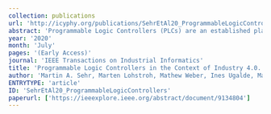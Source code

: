 ```yaml
---
collection: publications
url: 'http://icyphy.org/publications/SehrEtAl20_ProgrammableLogicControllers'
abstract: 'Programmable Logic Controllers (PLCs) are an established platform, widely used throughout industrial automation but rather poorly understood among researchers. This paper gives an overview of the state of the practice, explaining why this settled technology persists throughout industry and presenting a critical analysis of the strengths and weaknesses of the dominant programming styles for today''s PLC-based automation systems. We describe the software execution patterns that are standardized loosely in IEC 61131-3 and, where there are ambiguities in the standard, realized in concrete vendor implementations of PLCs. Ultimately, we identify opportunities for improvements that would enable increasingly complex industrial automation applications under the novel technical requirements associated with Industry 4.0 type environments without compromising the safety and reliability guaranteed by the current industrial automation technology stack.'
year: '2020'
month: 'July'
pages: '(Early Access)'
journal: 'IEEE Transactions on Industrial Informatics'
title: 'Programmable Logic Controllers in the Context of Industry 4.0.'
author: 'Martin A. Sehr, Marten Lohstroh, Mathew Weber, Ines Ugalde, Martin Witte, Joerg Neidig, Stephan Hoeme, Mehrdad Niknami, Edward A. Lee'
ENTRYTYPE: 'article'
ID: 'SehrEtAl20_ProgrammableLogicControllers'
paperurl: ['https://ieeexplore.ieee.org/abstract/document/9134804']
---
```

